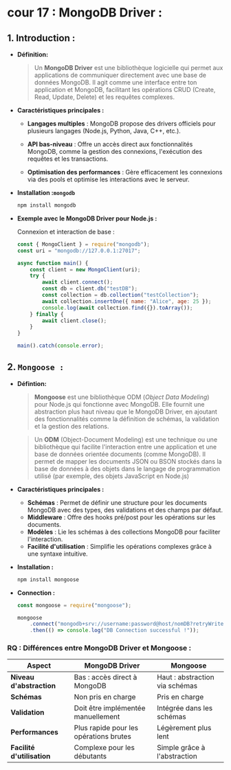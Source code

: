 # cour 17 : **MongoDB Driver :**

## 1. **Introduction :**

-   **Définition:**

    > Un **MongoDB Driver** est une bibliothèque logicielle qui permet aux applications de communiquer directement avec une base de données MongoDB. Il agit comme une interface entre ton application et MongoDB, facilitant les opérations CRUD (Create, Read, Update, Delete) et les requêtes complexes.

-   **Caractéristiques principales :**

    -   **Langages multiples** : MongoDB propose des drivers officiels pour plusieurs langages (Node.js, Python, Java, C++, etc.).

    -   **API bas-niveau** : Offre un accès direct aux fonctionnalités MongoDB, comme la gestion des connexions, l'exécution des requêtes et les transactions.

    -   **Optimisation des performances** : Gère efficacement les connexions via des pools et optimise les interactions avec le serveur.

-   **Installation :`mongodb`**

    ```bash
    npm install mongodb
    ```

-   **Exemple avec le MongoDB Driver pour Node.js :**

    Connexion et interaction de base :

    ```javascript
    const { MongoClient } = require("mongodb");
    const uri = "mongodb://127.0.0.1:27017";

    async function main() {
        const client = new MongoClient(uri);
        try {
            await client.connect();
            const db = client.db("testDB");
            const collection = db.collection("testCollection");
            await collection.insertOne({ name: "Alice", age: 25 });
            console.log(await collection.find({}).toArray());
        } finally {
            await client.close();
        }
    }

    main().catch(console.error);
    ```

## 2. **`Mongoose :`**

-   **Défintion:**

    > **Mongoose** est une bibliothèque ODM (_Object Data Modeling_) pour Node.js qui fonctionne avec MongoDB. Elle fournit une abstraction plus haut niveau que le MongoDB Driver, en ajoutant des fonctionnalités comme la définition de schémas, la validation et la gestion des relations.

    > Un **ODM** (Object-Document Modeling) est une technique ou une bibliothèque qui facilite l'interaction entre une application et une base de données orientée documents (comme MongoDB). Il permet de mapper les documents JSON ou BSON stockés dans la base de données à des objets dans le langage de programmation utilisé (par exemple, des objets JavaScript en Node.js)

-   **Caractéristiques principales :**

    -   **Schémas** : Permet de définir une structure pour les documents MongoDB avec des types, des validations et des champs par défaut.
    -   **Middleware** : Offre des hooks pré/post pour les opérations sur les documents.
    -   **Modèles** : Lie les schémas à des collections MongoDB pour faciliter l'interaction.
    -   **Facilité d'utilisation** : Simplifie les opérations complexes grâce à une syntaxe intuitive.

-   **Installation :**

    ```bash
    npm install mongoose
    ```

-   **Connection :**

    ```javascript
    const mongoose = require("mongoose");

    mongoose
        .connect("mongodb+srv://username:password@host/nomDB?retryWrites=tru")
        .then(() => console.log("DB Connection successful !"));
    ```

### RQ : **Différences entre MongoDB Driver et Mongoose :**

| **Aspect**                 | **MongoDB Driver**                     | **Mongoose**                   |
| -------------------------- | -------------------------------------- | ------------------------------ |
| **Niveau d'abstraction**   | Bas : accès direct à MongoDB           | Haut : abstraction via schémas |
| **Schémas**                | Non pris en charge                     | Pris en charge                 |
| **Validation**             | Doit être implémentée manuellement     | Intégrée dans les schémas      |
| **Performances**           | Plus rapide pour les opérations brutes | Légèrement plus lent           |
| **Facilité d'utilisation** | Complexe pour les débutants            | Simple grâce à l'abstraction   |
